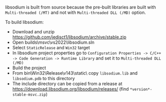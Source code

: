 libsodium is built from source because the pre-built libraries are built with `Multi-threaded (/MT)` and not with `Multi-threaded DLL (/MD)` option.

To build libsodium:
- Download and unzip https://github.com/jedisct1/libsodium/archive/stable.zip
- Open builds\msvc\vs2022\libsodium.sln
- Select `StaticRelease` and `Win32` target
- In libsodium project properties go to `Configuration Properties -> C/C++ -> Code Generation -> Runtime Library` and set it to `Multi-threaded DLL (/MD)`
- Build the project
- From bin\Win32\Release\v143\static\ copy `libsodium.lib` and `libsodium.pdb` to this directory
- The include directory can be copied from a release at https://download.libsodium.org/libsodium/releases/ (find `*version*-stable-msvc.zip`)

